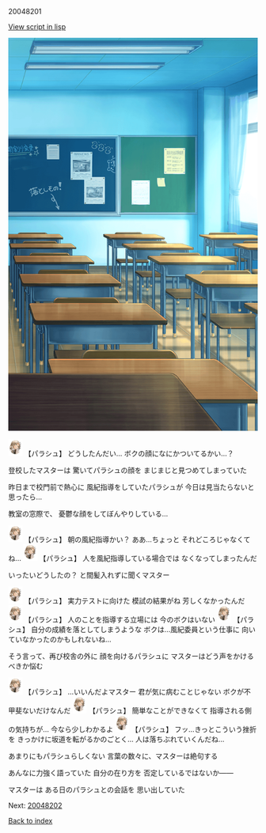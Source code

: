 20048201

[View script in lisp](../scripts/20048201.txt)

![classroom02_morning.png](../images/backgrounds/classroom02_morning.png)

<img src="../images/units/200481.png" alt="200481.png" height="34"/>
【パラシュ】
どうしたんだい…
ボクの顔になにかついてるかい…？

登校したマスターは
驚いてパラシュの顔を
まじまじと見つめてしまっていた

昨日まで校門前で熱心に
風紀指導をしていたパラシュが
今日は見当たらないと思ったら…

教室の窓際で、
憂鬱な顔をしてぼんやりしている…

<img src="../images/units/200481.png" alt="200481.png" height="34"/>
【パラシュ】
朝の風紀指導かい？
ああ…ちょっと
それどころじゃなくてね…

<img src="../images/units/200481.png" alt="200481.png" height="34"/>
【パラシュ】
人を風紀指導している場合では
なくなってしまったんだ

いったいどうしたの？
と間髪入れずに聞くマスター

<img src="../images/units/200481.png" alt="200481.png" height="34"/>
【パラシュ】
実力テストに向けた
模試の結果がね
芳しくなかったんだ

<img src="../images/units/200481.png" alt="200481.png" height="34"/>
【パラシュ】
人のことを指導する立場には
今のボクはいない

<img src="../images/units/200481.png" alt="200481.png" height="34"/>
【パラシュ】
自分の成績を落としてしまうような
ボクは…風紀委員という仕事に
向いていなかったのかもしれないね…

そう言って、再び校舎の外に
顔を向けるパラシュに
マスターはどう声をかけるべきか悩む

<img src="../images/units/200481.png" alt="200481.png" height="34"/>
【パラシュ】
…いいんだよマスター
君が気に病むことじゃない
ボクが不甲斐ないだけなんだ

<img src="../images/units/200481.png" alt="200481.png" height="34"/>
【パラシュ】
簡単なことができなくて
指導される側の気持ちが…
今なら少しわかるよ

<img src="../images/units/200481.png" alt="200481.png" height="34"/>
【パラシュ】
フッ…きっとこういう挫折を
きっかけに坂道を転がるかのごとく…
人は落ちぶれていくんだね…

あまりにもパラシュらしくない
言葉の数々に、マスターは絶句する

あんなに力強く語っていた
自分の在り方を
否定しているではないか――

マスターは
ある日のパラシュとの会話を
思い出していた


Next: [20048202](20048202.md)

[Back to index](index.md)
